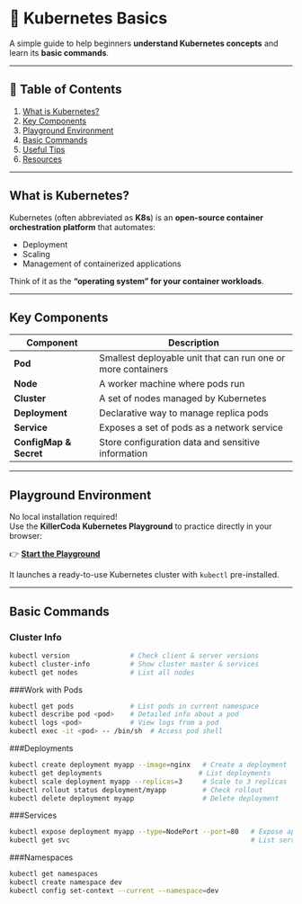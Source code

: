 # 🐳 Kubernetes Basics

A simple guide to help beginners **understand Kubernetes concepts** and learn its **basic commands**.

---

## 📖 Table of Contents
1. [What is Kubernetes?](#what-is-kubernetes)
2. [Key Components](#key-components)
3. [Playground Environment](#playground-environment)
4. [Basic Commands](#basic-commands)
5. [Useful Tips](#useful-tips)
6. [Resources](#resources)

---

## What is Kubernetes?
Kubernetes (often abbreviated as **K8s**) is an **open-source container orchestration platform** that automates:
- Deployment  
- Scaling  
- Management of containerized applications  

Think of it as the **“operating system” for your container workloads**.

---

## Key Components
| Component      | Description                                               |
|----------------|-----------------------------------------------------------|
| **Pod**       | Smallest deployable unit that can run one or more containers |
| **Node**      | A worker machine where pods run                            |
| **Cluster**   | A set of nodes managed by Kubernetes                        |
| **Deployment**| Declarative way to manage replica pods                      |
| **Service**   | Exposes a set of pods as a network service                  |
| **ConfigMap & Secret** | Store configuration data and sensitive information |

---

## Playground Environment
No local installation required!  
Use the **KillerCoda Kubernetes Playground** to practice directly in your browser:

👉 [**Start the Playground**](https://killercoda.com/playgrounds/scenario/kubernetes)

It launches a ready-to-use Kubernetes cluster with `kubectl` pre-installed.

---

## Basic Commands

### Cluster Info
```bash
kubectl version               # Check client & server versions
kubectl cluster-info          # Show cluster master & services
kubectl get nodes             # List all nodes
```
###Work with Pods
```bash
kubectl get pods              # List pods in current namespace
kubectl describe pod <pod>    # Detailed info about a pod
kubectl logs <pod>            # View logs from a pod
kubectl exec -it <pod> -- /bin/sh  # Access pod shell
```

###Deployments
```bash
kubectl create deployment myapp --image=nginx   # Create a deployment
kubectl get deployments                        # List deployments
kubectl scale deployment myapp --replicas=3     # Scale to 3 replicas
kubectl rollout status deployment/myapp         # Check rollout
kubectl delete deployment myapp                 # Delete deployment
```

###Services
```bash
kubectl expose deployment myapp --type=NodePort --port=80   # Expose app
kubectl get svc                                             # List services
```

###Namespaces
```bash
kubectl get namespaces
kubectl create namespace dev
kubectl config set-context --current --namespace=dev
```
